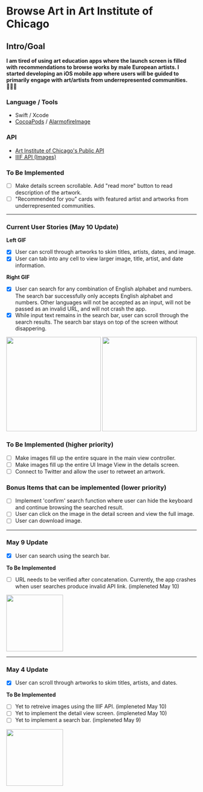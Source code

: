# Browse Art in Art Institute of Chicago

## Intro/Goal
**I am tired of using art education apps where the launch screen is filled with recommendations to browse works by male European artists. I started developing an iOS mobile app where users will be guided to primarily engage with art/artists from underrepresented communities.** 👩🏻‍💻 

### Language / Tools
* Swift / Xcode
* [CocoaPods](https://cocoapods.org/) / [AlarmofireImage](https://cocoapods.org/pods/Alamofire)

### API
* [Art Institute of Chicago's Public API](https://api.artic.edu/docs)
* [IIIF API (Images)](https://api.artic.edu/docs/#iiif-image-api)

### To Be Implemented 

- [ ] Make details screen scrollable. Add "read more" button to read description of the artwork.  
- [ ] "Recommended for you" cards with featured artist and artworks from underrepresented communities.

---

### Current User Stories (May 10 Update) 

**Left GIF**

- [x] User can scroll through artworks to skim titles, artists, dates, and image. 
- [x] User can tab into any cell to view larger image, title, artist, and date information. 

**Right GIF**

- [x] User can search for any combination of English alphabet and numbers. The search bar successfully only accepts English alphabet and numbers. Other languages will not be accepted as an input, will not be passed as an invalid URL, and will not crash the app. 
- [x] While input text remains in the search bar, user can scroll through the search results. The search bar stays on top of the screen without disappering. 

<img src="https://recordit.co/MqmKkoaMC9.gif" width=250> <img src="https://recordit.co/5YNJ1EPOuM.gif" width=250>

### To Be Implemented (higher priority) 

- [ ] Make images fill up the entire square in the main view controller. 
- [ ] Make images fill up the entire UI Image View in the details screen. 
- [ ] Connect to Twitter and allow the user to retweet an artwork. 

### Bonus Items that can be implemented (lower priority) 

- [ ] Implement 'confirm' search function where user can hide the keyboard and continue browsing the searched result.
- [ ] User can click on the image in the detail screen and view the full image. 
- [ ] User can download image. 

---

### May 9 Update  

- [x] User can search using the search bar. 

**To Be Implemented**

- [ ] URL needs to be verified after concatenation. Currently, the app crashes when user searches produce invalid API link. (impleneted May 10) 

<img src="https://recordit.co/Un8wplnnpd.gif" width=150><br>

---

### May 4 Update 

- [x] User can scroll through artworks to skim titles, artists, and dates. 

**To Be Implemented**

- [ ] Yet to retreive images using the IIIF API. (impleneted May 10) 
- [ ] Yet to implement the detail view screen. (impleneted May 10) 
- [ ] Yet to implement a search bar. (impleneted May 9) 

<img src="https://recordit.co/uDXXe7EXCO.gif" width=150><br>
